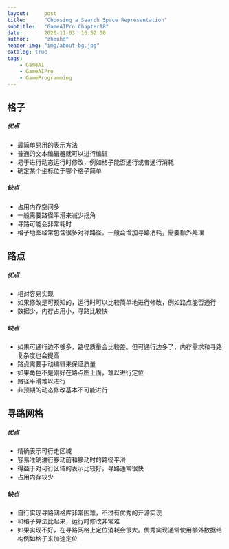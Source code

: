 ```yaml
---
layout:     post
title:      "Choosing a Search Space Representation"
subtitle:   "GameAIPro Chapter18"
date:       2020-11-03  16:52:00
author:     "zhouhd"
header-img: "img/about-bg.jpg"
catalog: true
tags:
    - GameAI
    - GameAIPro
    - GameProgramming
---
```


## 格子
##### 优点
- 最简单易用的表示方法
- 普通的文本编辑器就可以进行编辑
- 易于进行动态运行时修改，例如格子能否通行或者通行消耗
- 确定某个坐标位于哪个格子简单
##### 缺点
- 占用内存空间多
- 一般需要路径平滑来减少拐角
- 寻路可能会非常耗时
- 格子地图经常包含很多对称路径，一般会增加寻路消耗，需要额外处理

## 路点
##### 优点
- 相对容易实现
- 如果修改是可预知的，运行时可以比较简单地进行修改，例如路点能否通行
- 数据少，内存占用小，寻路比较快
##### 缺点
- 如果可通行边不够多，路径质量会比较差。但可通行边多了，内存需求和寻路复杂度也会提高
- 路点需要手动编辑来保证质量
- 如果角色不是刚好在路点图上面，难以进行定位
- 路径平滑难以进行
- 非预期的动态修改基本不可能进行

## 寻路网格
##### 优点
- 精确表示可行走区域
- 容易准确进行移动前和移动时的路径平滑
- 得益于对可行区域的表示比较好，寻路通常很快
- 占用内存较少
##### 缺点
- 自行实现寻路网格库非常困难，不过有优秀的开源实现
- 和格子算法比起来，运行时修改非常难
- 如果实现不好，在寻路网格上定位消耗会很大。优秀实现通常使用额外数据结构例如格子来加速定位

